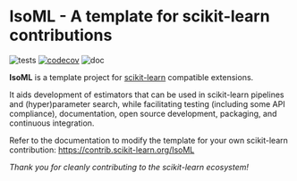 IsoML - A template for scikit-learn contributions
============================================================

![tests](https://github.com/IsolationKernel/IsoML/actions/workflows/python-app.yml/badge.svg)
[![codecov](https://codecov.io/gh/IsolationKernel/IsoML/graph/badge.svg?token=L0XPWwoPLw)](https://codecov.io/gh/IsolationKernel/IsoML)
![doc](https://github.com/IsolationKernel/IsoML/actions/workflows/deploy-gh-pages.yml/badge.svg)

**IsoML** is a template project for [scikit-learn](https://scikit-learn.org)
compatible extensions.

It aids development of estimators that can be used in scikit-learn pipelines and
(hyper)parameter search, while facilitating testing (including some API compliance),
documentation, open source development, packaging, and continuous integration.

Refer to the documentation to modify the template for your own scikit-learn
contribution: <https://contrib.scikit-learn.org/IsoML>

*Thank you for cleanly contributing to the scikit-learn ecosystem!*
